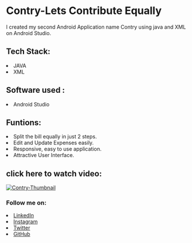 # Contry-Lets Contribute Equally
I created my second Android Application name Contry using java  and XML on Android Studio.
## Tech Stack:
<li> JAVA </li>
<li> XML </li>

## Software used : 
<li> Android Studio </li>

## Funtions:
<li> Split the bill equally in just 2 steps.</li>
<li> Edit and Update Expenses easily. </li>
<li> Responsive, easy to use application. </li>
<li> Attractive User Interface. </li>

## click here to watch video:
<a href="https://drive.google.com/file/d/1BSuu4BENSrsf6BuWK43ZngnS1VjaaRRf/view?usp=sharing">![Contry-Thumbnail](https://user-images.githubusercontent.com/77043968/136621343-e0398cd0-dbc5-4472-9c32-8c06f179b360.jpg)
</a>

### Follow me on:
<li><a href=
"https://www.linkedin.com/in/mayankthakur28/">LinkedIn</a>
<li><a href=
"https://www.instagram.com/thakur_is_back_2001/">Instagram</a>
<li><a
href=
"https://twitter.com/mayankthakur28">Twitter</a>
<li><a href=
"https://github.com/makthakur28">GitHub</a>
